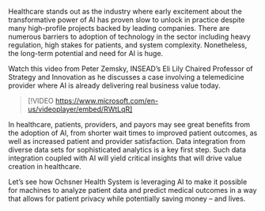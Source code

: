 Healthcare stands out as the industry where early excitement about the transformative power of AI has proven slow to unlock in practice despite many high-profile projects backed by leading companies. There are numerous barriers to adoption of technology in the sector including heavy regulation, high stakes for patients, and system complexity. Nonetheless, the long-term potential and need for AI is huge.

Watch this video from Peter Zemsky, INSEAD’s Eli Lily Chaired Professor of Strategy and Innovation as he discusses a case involving a telemedicine provider where AI is already delivering real business value today.

> [!VIDEO https://www.microsoft.com/en-us/videoplayer/embed/RWtLqR]

In healthcare, patients, providers, and payors may see great benefits from the adoption of AI, from shorter wait times to improved patient outcomes, as well as increased patient and provider satisfaction. Data integration from diverse data sets for sophisticated analytics is a key first step. Such data integration coupled with AI will yield critical insights that will drive value creation in healthcare.

Let’s see how Ochsner Health System is leveraging AI to make it possible for machines to analyze patient data and predict medical outcomes in a way that allows for patient privacy while potentially saving money – and lives.